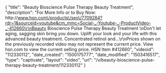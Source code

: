 {
    "title": "Beauty Bioscience Pulse Therapy Beauty Treatment",
    "description": "For More Info or to Buy Now: http:\/\/www.hsn.com\/products\/seo\/7709284?rdr=1&sourceid=youtube&cm_mmc=Social-_-Youtube-_-ProductVideo-_-412660\r\nBeauty Bioscience Pulse Therapy Beauty Treatment \nDon't let aging, sagging skin bring you down. Uplift your look  and your life  with this advanced beauty treatment. Concentrated retinol and...\r\nPrices shown on the previously recorded video may not represent the current price.  View hsn.com to view the current selling price. HSN Item #412660",
    "videoid": "112330112",
    "date_created": "1500175777",
    "date_modified": "1503416517",
    "type": "captivate",
    "layout": "video",
    "url": "\/v\/beauty-bioscience-pulse-therapy-beauty-treatment\/112330112"
}